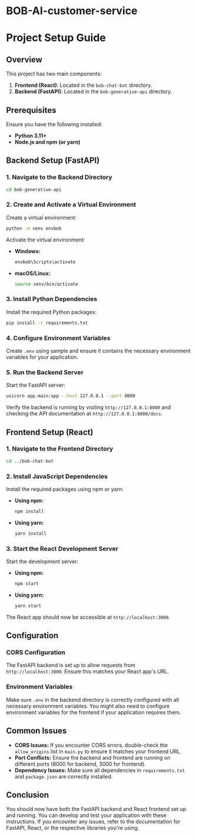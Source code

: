 # BOB-AI-customer-service


# Project Setup Guide

## Overview

This project has two main components:
1. **Frontend (React)**: Located in the `bob-chat-bot` directory.
2. **Backend (FastAPI)**: Located in the `bob-generative-api` directory.

## Prerequisites

Ensure you have the following installed:
- **Python 3.11+**
- **Node.js and npm (or yarn)**

## Backend Setup (FastAPI)

### 1. Navigate to the Backend Directory

```bash
cd bob-generative-api
```

### 2. Create and Activate a Virtual Environment

Create a virtual environment:

```bash
python -m venv envbob
```

Activate the virtual environment:

- **Windows:**

  ```bash
  envbob\Scripts\activate
  ```

- **macOS/Linux:**

  ```bash
  source venv/bin/activate
  ```

### 3. Install Python Dependencies

Install the required Python packages:

```bash
pip install -r requirements.txt
```

### 4. Configure Environment Variables

Create  `.env` using sample and ensure it contains the necessary environment variables for your application.

### 5. Run the Backend Server

Start the FastAPI server:

```bash
uvicorn app.main:app --host 127.0.0.1 --port 8000
```

Verify the backend is running by visiting `http://127.0.0.1:8000` and checking the API documentation at `http://127.0.0.1:8000/docs`.

## Frontend Setup (React)

### 1. Navigate to the Frontend Directory

```bash
cd ../bob-chat-bot
```

### 2. Install JavaScript Dependencies

Install the required packages using npm or yarn:

- **Using npm:**

  ```bash
  npm install
  ```

- **Using yarn:**

  ```bash
  yarn install
  ```

### 3. Start the React Development Server

Start the development server:

- **Using npm:**

  ```bash
  npm start
  ```

- **Using yarn:**

  ```bash
  yarn start
  ```

The React app should now be accessible at `http://localhost:3000`.

## Configuration

### CORS Configuration

The FastAPI backend is set up to allow requests from `http://localhost:3000`. Ensure this matches your React app's URL.

### Environment Variables

Make sure `.env` in the backend directory is correctly configured with all necessary environment variables. You might also need to configure environment variables for the frontend if your application requires them.

## Common Issues

- **CORS Issues:** If you encounter CORS errors, double-check the `allow_origins` list in `main.py` to ensure it matches your frontend URL.
- **Port Conflicts:** Ensure the backend and frontend are running on different ports (8000 for backend, 3000 for frontend).
- **Dependency Issues:** Make sure all dependencies in `requirements.txt` and `package.json` are correctly installed.

## Conclusion

You should now have both the FastAPI backend and React frontend set up and running. You can develop and test your application with these instructions. If you encounter any issues, refer to the documentation for FastAPI, React, or the respective libraries you're using.

